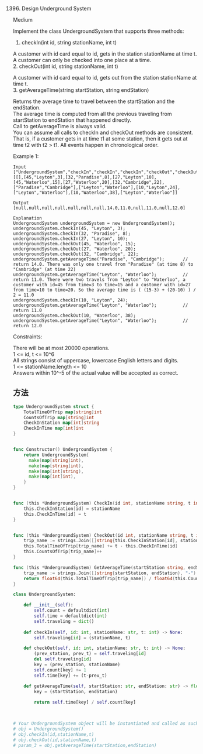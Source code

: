 1396. Design Underground System


Medium


Implement the class UndergroundSystem that supports three methods:

1. checkIn(int id, string stationName, int t)

A customer with id card equal to id, gets in the station stationName at time t.  
A customer can only be checked into one place at a time.  
2. checkOut(int id, string stationName, int t)  

A customer with id card equal to id, gets out from the station stationName at time t.  
3. getAverageTime(string startStation, string endStation) 

Returns the average time to travel between the startStation and the endStation.  
The average time is computed from all the previous traveling from startStation to endStation that happened directly.  
Call to getAverageTime is always valid.  
You can assume all calls to checkIn and checkOut methods are consistent. That is, if a customer gets in at time t1 at some station, then it gets out at time t2 with t2 > t1. All events happen in chronological order.

 

Example 1:

```
Input
["UndergroundSystem","checkIn","checkIn","checkIn","checkOut","checkOut","checkOut","getAverageTime","getAverageTime","checkIn","getAverageTime","checkOut","getAverageTime"]
[[],[45,"Leyton",3],[32,"Paradise",8],[27,"Leyton",10],[45,"Waterloo",15],[27,"Waterloo",20],[32,"Cambridge",22],["Paradise","Cambridge"],["Leyton","Waterloo"],[10,"Leyton",24],["Leyton","Waterloo"],[10,"Waterloo",38],["Leyton","Waterloo"]]

Output
[null,null,null,null,null,null,null,14.0,11.0,null,11.0,null,12.0]

Explanation
UndergroundSystem undergroundSystem = new UndergroundSystem();
undergroundSystem.checkIn(45, "Leyton", 3);
undergroundSystem.checkIn(32, "Paradise", 8);
undergroundSystem.checkIn(27, "Leyton", 10);
undergroundSystem.checkOut(45, "Waterloo", 15);
undergroundSystem.checkOut(27, "Waterloo", 20);
undergroundSystem.checkOut(32, "Cambridge", 22);
undergroundSystem.getAverageTime("Paradise", "Cambridge");       // return 14.0. There was only one travel from "Paradise" (at time 8) to "Cambridge" (at time 22)
undergroundSystem.getAverageTime("Leyton", "Waterloo");          // return 11.0. There were two travels from "Leyton" to "Waterloo", a customer with id=45 from time=3 to time=15 and a customer with id=27 from time=10 to time=20. So the average time is ( (15-3) + (20-10) ) / 2 = 11.0
undergroundSystem.checkIn(10, "Leyton", 24);
undergroundSystem.getAverageTime("Leyton", "Waterloo");          // return 11.0
undergroundSystem.checkOut(10, "Waterloo", 38);
undergroundSystem.getAverageTime("Leyton", "Waterloo");          // return 12.0
```

Constraints:

There will be at most 20000 operations.  
1 <= id, t <= 10^6  
All strings consist of uppercase, lowercase English letters and digits.  
1 <= stationName.length <= 10  
Answers within 10^-5 of the actual value will be accepted as correct.  


## 方法


```go
type UndergroundSystem struct {
    TotalTimeOfTrip map[string]int
    CountsOfTrip map[string]int
    CheckInStation map[int]string
    CheckInTime map[int]int
}


func Constructor() UndergroundSystem {
    return UndergroundSystem{
      make(map[string]int),
      make(map[string]int),
      make(map[int]string),
      make(map[int]int),
    }
}


func (this *UndergroundSystem) CheckIn(id int, stationName string, t int)  {
    this.CheckInStation[id] = stationName
    this.CheckInTime[id] = t
}


func (this *UndergroundSystem) CheckOut(id int, stationName string, t int)  {
    trip_name := strings.Join([]string{this.CheckInStation[id], stationName}, "-")
    this.TotalTimeOfTrip[trip_name] += t - this.CheckInTime[id]
    this.CountsOfTrip[trip_name]++
}

func (this *UndergroundSystem) GetAverageTime(startStation string, endStation string) float64 {
    trip_name := strings.Join([]string{startStation, endStation}, "-")
    return float64(this.TotalTimeOfTrip[trip_name]) / float64(this.CountsOfTrip[trip_name])
}

```


```python
class UndergroundSystem:

    def __init__(self):
        self.count = defaultdict(int)
        self.time = defaultdict(int)
        self.traveling = dict()
        
    def checkIn(self, id: int, stationName: str, t: int) -> None:
        self.traveling[id] = (stationName, t)

    def checkOut(self, id: int, stationName: str, t: int) -> None:
        (prev_station, prev_t) = self.traveling[id]
        del self.traveling[id]
        key = (prev_station, stationName)
        self.count[key] += 1
        self.time[key] += (t-prev_t)

    def getAverageTime(self, startStation: str, endStation: str) -> float:
        key = (startStation, endStation)
        
        return self.time[key] / self.count[key]
        


# Your UndergroundSystem object will be instantiated and called as such:
# obj = UndergroundSystem()
# obj.checkIn(id,stationName,t)
# obj.checkOut(id,stationName,t)
# param_3 = obj.getAverageTime(startStation,endStation)
```